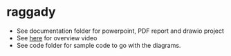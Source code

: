 # raggady

- See documentation folder for powerpoint, PDF report and drawio project
- See [here](https://youtu.be/n1_mJTv67aM) for overview video
- See code folder for sample code to go with the diagrams.